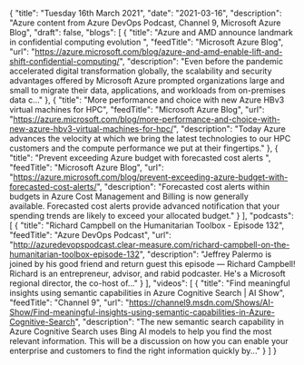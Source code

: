 {
  "title": "Tuesday 16th March 2021",
  "date": "2021-03-16",
  "description": "Azure content from Azure DevOps Podcast, Channel 9, Microsoft Azure Blog",
  "draft": false,
  "blogs": [
    {
      "title": "Azure and AMD announce landmark in confidential computing evolution ",
      "feedTitle": "Microsoft Azure Blog",
      "url": "https://azure.microsoft.com/blog/azure-and-amd-enable-lift-and-shift-confidential-computing/",
      "description": "Even before the pandemic accelerated digital transformation globally, the scalability and security advantages offered by Microsoft Azure prompted organizations large and small to migrate their data, applications, and workloads from on-premises data c..."
    },
    {
      "title": "More performance and choice with new Azure HBv3 virtual machines for HPC",
      "feedTitle": "Microsoft Azure Blog",
      "url": "https://azure.microsoft.com/blog/more-performance-and-choice-with-new-azure-hbv3-virtual-machines-for-hpc/",
      "description": "Today Azure advances the velocity at which we bring the latest technologies to our HPC customers and the compute performance we put at their fingertips."
    },
    {
      "title": "Prevent exceeding Azure budget with forecasted cost alerts ",
      "feedTitle": "Microsoft Azure Blog",
      "url": "https://azure.microsoft.com/blog/prevent-exceeding-azure-budget-with-forecasted-cost-alerts/",
      "description": "Forecasted cost alerts within budgets in Azure Cost Management and Billing is now generally available. Forecasted cost alerts provide advanced notification that your spending trends are likely to exceed your allocated budget."
    }
  ],
  "podcasts": [
    {
      "title": "Richard Campbell on the Humanitarian Toolbox - Episode 132",
      "feedTitle": "Azure DevOps Podcast",
      "url": "http://azuredevopspodcast.clear-measure.com/richard-campbell-on-the-humanitarian-toolbox-episode-132",
      "description": "Jeffrey Palermo is joined by his good friend and return guest this episode — Richard Campbell! Richard is an entrepreneur, advisor, and rabid podcaster. He's a Microsoft regional director, the co-host of..."
    }
  ],
  "videos": [
    {
      "title": "Find meaningful insights using semantic capabilities in Azure Cognitive Search | AI Show",
      "feedTitle": "Channel 9",
      "url": "https://channel9.msdn.com/Shows/AI-Show/Find-meaningful-insights-using-semantic-capabilities-in-Azure-Cognitive-Search",
      "description": "The new semantic search capability in Azure Cognitive Search uses Bing AI models to help you find the most relevant information. This will be a discussion on how you can enable your enterprise and customers to find the right information quickly by..."
    }
  ]
}